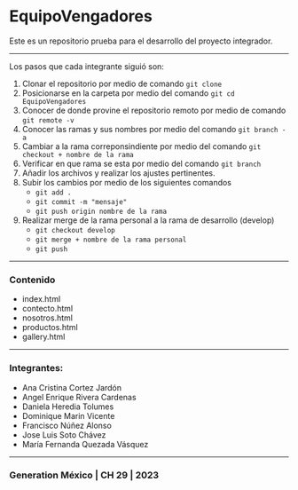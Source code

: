 # EquipoVengadores

Este es un repositorio prueba para el desarrollo del proyecto integrador.

---
Los pasos que cada integrante siguió son:

1. Clonar el repositorio por medio de comando `git clone`
2. Posicionarse en la carpeta por medio del comando  `git cd EquipoVengadores`
3. Conocer de donde provine el repositorio remoto por medio de comando `git remote -v`
4. Conocer las ramas y sus nombres por medio del comando `git branch -a`
5. Cambiar a la rama correponsindiente por medio del comando `git checkout + nombre de la rama`
6. Verificar en que rama se esta por medio del comando `git branch`
7. Añadir los archivos y realizar los ajustes pertinentes.
8. Subir los cambios por medio de los siguientes comandos 
    - `git add .` 
    - `git commit -m "mensaje"` 
    - `git push origin nombre de la rama`
9. Realizar merge de la rama personal a la rama de desarrollo (develop)
    - `git checkout develop`
    - `git merge + nombre de la rama personal`
    - `git push`
---
### Contenido
- index.html
- contecto.html
- nosotros.html
- productos.html
- gallery.html


---
### Integrantes:
- Ana Cristina Cortez Jardón
- Angel Enrique Rivera Cardenas
- Daniela Heredia Tolumes
- Dominique Marin Vicente
- Francisco Núñez Alonso
- Jose Luis Soto Chávez
- María Fernanda Quezada Vásquez

---

### Generation México | CH 29 | 2023





